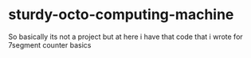 # sturdy-octo-computing-machine
So basically its not a project but at here i have that code that i wrote for 7segment counter basics
